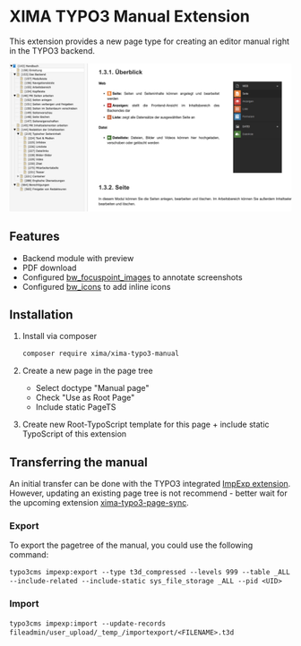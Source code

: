 # XIMA TYPO3 Manual Extension

This extension provides a new page type for creating an editor manual right in the TYPO3 backend.

![Backend Preview](./Documentation/Images/backend_preview.png)

## Features

* Backend module with preview
* PDF download
* Configured [bw_focuspoint_images](https://extensions.typo3.org/extension/bw_focuspoint_images) to annotate screenshots
* Configured [bw_icons](https://extensions.typo3.org/extension/bw_icons) to add inline icons

## Installation

1. Install via composer

   ```bash
   composer require xima/xima-typo3-manual
   ```

2. Create a new page in the page tree
   * Select doctype "Manual page"
   * Check "Use as Root Page"
   * Include static PageTS

3. Create new Root-TypoScript template for this page + include static TypoScript of this extension

## Transferring the manual

An initial transfer can be done with the TYPO3 integrated [ImpExp extension](https://docs.typo3.org/c/typo3/cms-impexp/main/en-us/). However, updating an existing page tree is not recommend - better wait for the upcoming extension [xima-typo3-page-sync](https://github.com/xima-media/xima-typo3-page-sync).

### Export

To export the pagetree of the manual, you could use the following command:

```
typo3cms impexp:export --type t3d_compressed --levels 999 --table _ALL --include-related --include-static sys_file_storage _ALL --pid <UID>
```

### Import

```
typo3cms impexp:import --update-records  fileadmin/user_upload/_temp_/importexport/<FILENAME>.t3d
```
